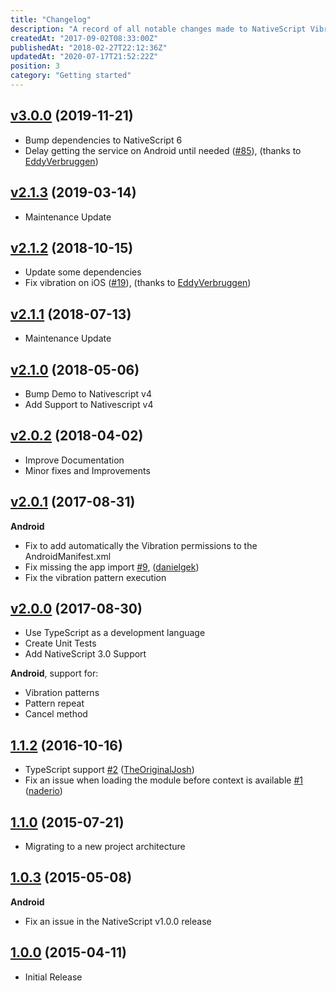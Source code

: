 ```yaml
---
title: "Changelog"
description: "A record of all notable changes made to NativeScript Vibrate."
createdAt: "2017-09-02T08:33:00Z"
publishedAt: "2018-02-27T22:12:36Z"
updatedAt: "2020-07-17T21:52:22Z"
position: 3
category: "Getting started"
---
```


## [v3.0.0](https://github.com/bazzite/nativescript-vibrate/tree/v3.0.0) (2019-11-21)

- Bump dependencies to NativeScript 6
- Delay getting the service on Android until needed ([#85](https://github.com/bazzite/nativescript-vibrate/pull/85)), (thanks to [EddyVerbruggen](https://github.com/EddyVerbruggen))


## [v2.1.3](https://github.com/bazzite/nativescript-vibrate/tree/v2.1.3) (2019-03-14)

- Maintenance Update

## [v2.1.2](https://github.com/bazzite/nativescript-vibrate/tree/v2.1.2) (2018-10-15)

- Update some dependencies
- Fix vibration on iOS ([#19](https://github.com/bazzite/nativescript-vibrate/pull/19)), (thanks to [EddyVerbruggen](https://github.com/EddyVerbruggen))

## [v2.1.1](https://github.com/bazzite/nativescript-vibrate/tree/v2.1.1) (2018-07-13)

- Maintenance Update

## [v2.1.0](https://github.com/bazzite/nativescript-vibrate/tree/v2.1.0) (2018-05-06)

- Bump Demo to Nativescript v4
- Add Support to Nativescript v4

## [v2.0.2](https://github.com/bazzite/nativescript-vibrate/tree/v2.0.2) (2018-04-02)

- Improve Documentation
- Minor fixes and Improvements

## [v2.0.1](https://github.com/bazzite/nativescript-vibrate/tree/v2.0.1) (2017-08-31)

**Android**
- Fix to add automatically the Vibration permissions to the AndroidManifest.xml
- Fix missing the app import [#9](https://github.com/bazzite/nativescript-vibrate/pull/9), ([danielgek](https://github.com/danielgek))
- Fix the vibration pattern execution

## [v2.0.0](https://github.com/bazzite/nativescript-vibrate/tree/v2.0.0) (2017-08-30)

- Use TypeScript as a development language
- Create Unit Tests
- Add NativeScript 3.0 Support

**Android**, support for:
- Vibration patterns
- Pattern repeat
- Cancel method

## [1.1.2](https://github.com/bazzite/nativescript-vibrate/tree/1.1.2) (2016-10-16)
- TypeScript support [\#2](https://github.com/bazzite/nativescript-vibrate/pull/2) ([TheOriginalJosh](https://github.com/TheOriginalJosh))
- Fix an issue when loading the module before context is available [\#1](https://github.com/bazzite/nativescript-vibrate/pull/1) ([naderio](https://github.com/naderio))

## [1.1.0](https://github.com/bazzite/nativescript-vibrate/tree/1.1.0) (2015-07-21)
- Migrating to a new project architecture


## [1.0.3](https://github.com/bazzite/nativescript-vibrate/tree/1.0.3) (2015-05-08)
**Android**

- Fix an issue in the NativeScript v1.0.0 release

## [1.0.0](https://github.com/bazzite/nativescript-vibrate/tree/1.0.0) (2015-04-11)
- Initial Release
